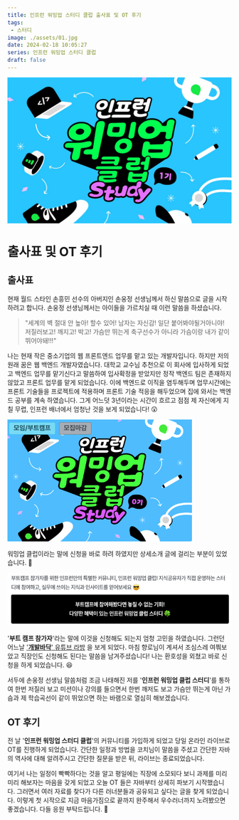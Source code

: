 ```yaml
---
title: 인프런 워밍업 스터디 클럽 출사표 및 OT 후기
tags:
 - 스터디
image: ./assets/01.jpg
date: 2024-02-18 10:05:27
series: 인프런 워밍업 스터디 클럽
draft: false
---
```


![banner](./assets/01.jpg)

# 출사표 및 OT 후기

## 출사표

현재 월드 스타인 손흥민 선수의 아버지인 손웅정 선생님께서 하신 말씀으로 글을 시작하려고 합니다. 손웅정 선생님께서는 아이들을 가르치실 때 이런 말씀을 하셨습니다.

> "세계의 벽 절대 안 높아! 할수 있어! 남자는 자신감! 일단 붙어봐야될거아니야! 저질러보고! 깨지고! 박고! 가슴만 뛰는게 축구선수가 아니라 가슴이랑 내가 같이뛰어야돼!!!"

나는 현재 작은 중소기업의 웹 프론트엔드 업무를 맡고 있는 개발자입니다. 하지만 저의 원래 꿈은 웹 백엔드 개발자였습니다. 대학교 교수님 추천으로 이 회사에 입사하게 되었고 백엔드 업무를 맡기신다고 말씀하여 입사확정을 받았지만 정작 백엔드 팀은 존재하지 않았고 프론트 업무를 맡게 되었습니다. 이에 백엔드로 이직을 염두해두며 업무시간에는 프론트 기술들을 프로젝트에 적용하며 프론트 기술 적응을 해두었으며 집에 와서는 백엔드 공부를 계속 하였습니다. 그게 어느덧 3년이라는 시간이 흐르고 점점 제 자신에게 지칠 무렵, 인프런 배너에서 엄청난 것을 보게 되었습니다! 😲

![참조 이미지](./assets/reference01.png)

워밍업 클럽이라는 말에 신청을 바로 하려 하였지만 상세소개 글에 걸리는 부분이 있었습니다. 🧐

![참조 이미지](./assets/reference02.png)

'**부트 캠프 참가자**'라는 말에 이것을 신청해도 되는지 엄청 고민을 하였습니다. 그런던 어느날 ['**개발바닥**' 유튜브 라방](https://www.youtube.com/watch?v=u0hoYYYjd_k) 을 보게 되었다. 마침 향로님이 계셔서 조심스레 여쭤보았고 직장인도 신청해도 된다는 말씀을 남겨주셨습니다! 나는 환호성을 외쳤고 바로 신청을 하게 되었습니다. 😆

서두에 손웅정 선생님 말씀처럼 조금 나태해진 저를 '**인프런 워밍업 클럽 스터디**'를 통하여 한번 저질러 보고 미션이나 강의를 들으면서 한번 깨저도 보고 가슴만 뛰는게 아닌 가슴과 제 학습곡선이 같이 뛰었으면 하는 바램으로 열심히 해보겠습니다.

## OT 후기

전 날 '**인프런 워밍업 스터디 클럽**'의 커뮤니티를 가입하게 되었고 당일 온라인 라이브로 OT를 진행하게 되었습니다. 간단한 일정과 방법을 코치님이 말씀을 주셨고 간단한 자바의 역사에 대해 알려주시고 간단한 질문을 받은 뒤, 라이브는 종료되었습니다.

여기서 나는 일정이 빡빡하다는 것을 알고 평일에는 직장에 소모되다 보니 과제를 미리미리 해보자는 마음을 갖게 되었고 오늘 OT 들은 자바부터 상세히 파보기 시작했습니다. 그러면서 여러 자료를 찾다가 다른 러너분들과 공유되고 싶다는 글을 찾게 되었습니다. 이렇게 첫 시작으로 지금 마음가짐으로 끝까지 완주해서 우수러너까지 노려봤으면 좋겠습니다. 다들 응원 부탁드립니다. 🥳